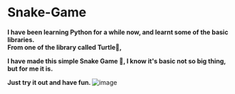 # Snake-Game
<b>I have been learning Python for a while now, and learnt some of the basic libraries.    
From one of the library called Turtle🐢, 

I have made this simple Snake Game 🐍, 
I know it's basic not so big thing, but for me it is.     

Just try it out and have fun. </b>
![image](https://github.com/PK00044/Snake-Game/assets/91696748/0b5a8ee9-7021-498b-8611-b9459fd6fba1)
